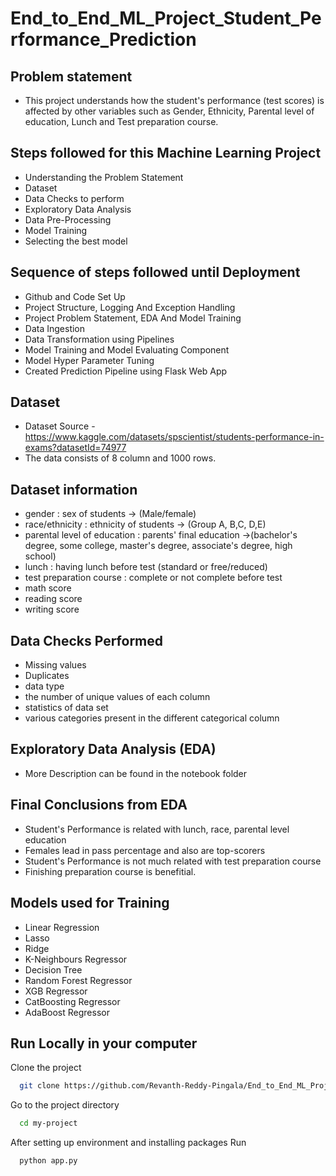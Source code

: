 
# End_to_End_ML_Project_Student_Performance_Prediction

## Problem statement
- This project understands how the student's performance (test scores) is affected by other variables such as Gender, Ethnicity, Parental level of education, Lunch and Test preparation course.

## Steps followed for this Machine Learning Project
- Understanding the Problem Statement
- Dataset
- Data Checks to perform
- Exploratory Data Analysis
- Data Pre-Processing
- Model Training
- Selecting the best model

## Sequence of steps followed until Deployment
- Github and Code Set Up
- Project Structure, Logging And Exception Handling
- Project Problem Statement, EDA And Model Training
- Data Ingestion
- Data Transformation using Pipelines
- Model Training and Model Evaluating Component
- Model Hyper Parameter Tuning
- Created Prediction Pipeline using Flask Web App

## Dataset
- Dataset Source - https://www.kaggle.com/datasets/spscientist/students-performance-in-exams?datasetId=74977
- The data consists of 8 column and 1000 rows.

## Dataset information
- gender : sex of students -> (Male/female)
- race/ethnicity : ethnicity of students -> (Group A, B,C, D,E)
- parental level of education : parents' final education ->(bachelor's degree, some college, master's degree, associate's degree, high school)
- lunch : having lunch before test (standard or free/reduced)
- test preparation course : complete or not complete before test
- math score
- reading score
- writing score

## Data Checks Performed
- Missing values
- Duplicates
- data type
- the number of unique values of each column
- statistics of data set
- various categories present in the different categorical column

## Exploratory Data Analysis (EDA)
- More Description can be found in the notebook folder

## Final Conclusions from EDA
- Student's Performance is related with lunch, race, parental level education
- Females lead in pass percentage and also are top-scorers
- Student's Performance is not much related with test preparation course
- Finishing preparation course is benefitial.

## Models used for Training
- Linear Regression
- Lasso
- Ridge
- K-Neighbours Regressor
- Decision Tree
- Random Forest Regressor
- XGB Regressor
- CatBoosting Regressor
- AdaBoost Regressor


## Run Locally in your computer

Clone the project

```bash
  git clone https://github.com/Revanth-Reddy-Pingala/End_to_End_ML_Project_Student_Performance_Prediction
```

Go to the project directory

```bash
  cd my-project
```

After setting up environment and installing packages Run

```bash
  python app.py
```

